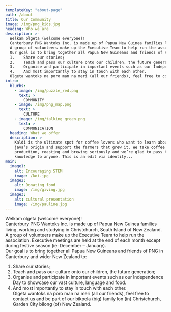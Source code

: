 ```yaml
---
templateKey: "about-page"
path: /about
title: Our Community
image: /img/png_kids.jpg
heading: Who we are
description: >-
  Welkam olgeta (welcome everyone)!  
  Canterbury PNG Wantoks Inc. is made up of Papua New Guinea families living, working and studying in Christchurch, South Island of New Zealand.  
  A group of volunteers make up the Executive Team to help run the association. Executive meetings are held at the end of each month except during festive season (ie: December – January).  
  Our goal is to bring together all Papua New Guineans and friends of PNG in Canterbury and wider New Zealand to:
  1.	Share our stories;
  2.	Teach and pass our culture onto our children, the future generation;
  3.	Organise and participate in important events such as our Independence Day to showcase our vast culture, language and food. 
  4.	And most importantly to stay in touch with each other.  
  Olgeta wantoks na poro man na meri (all our friends), feel free to contact us and be part of our bikpela (big) family lon (in) Christchurch, Garden City bilong (of) New Zealand.
intro:
  blurbs:
    - image: /img/puzzle_red.png
      text: >
        COMMUNITY
    - image: /img/png_map.png
      text: >
        CULTURE
    - image: /img/talking_green.png
      text: >
        COMMUNICATION
  heading: What we offer
  description: >
    Kaldi is the ultimate spot for coffee lovers who want to learn about their
    java’s origin and support the farmers that grew it. We take coffee
    production, roasting and brewing seriously and we’re glad to pass that
    knowledge to anyone. This is an edit via identity...
main:
  image1:
    alt: Encouraging STEM
    image: /koi.jpg
  image2:
    alt: Donating food
    image: /img/giving.jpg
  image3:
    alt: cultural presentation
    image: /img/pauline.jpg
---
```

 Welkam olgeta (welcome everyone)!  
  Canterbury PNG Wantoks Inc. is made up of Papua New Guinea families living, working and studying in Christchurch, South Island of New Zealand.  
  A group of volunteers make up the Executive Team to help run the association. Executive meetings are held at the end of each month except during festive season (ie: December – January).  
  Our goal is to bring together all Papua New Guineans and friends of PNG in Canterbury and wider New Zealand to:
  1.	Share our stories;
  2.	Teach and pass our culture onto our children, the future generation;
  3.	Organise and participate in important events such as our Independence Day to showcase our vast culture, language and food. 
  4.	And most importantly to stay in touch with each other.  
  Olgeta wantoks na poro man na meri (all our friends), feel free to contact us and be part of our bikpela (big) family lon (in) Christchurch, Garden City bilong (of) New Zealand.
